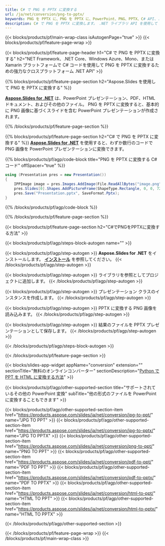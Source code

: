 ```yaml
---
title: C# で PNG を PPTX に変換する
url: /ja/net/conversion/png-to-pptx/
keywords: PNG を PPTX に、PNG を PPTX に、PowerPoint、PNG、PPTX、C# API、.NET ライブラリに変換
description: C# で PNG を PPTX に変換します。 .NET ライブラリ API を使用して PNG 画像を PowerPoint に変換する
---
```


{{< blocks/products/pf/main-wrap-class isAutogenPage="true" >}}
{{< blocks/products/pf/feature-page-wrap >}}

{{< blocks/products/pf/feature-page-header h1="C# で PNG を PPTX に変換する" h2="NET Framework、.NET Core、Windows Azure、Mono、または Xamarin プラットフォームで C# コードを使用して PNG を PPTX に変換するための強力なクロスプラットフォーム .NET API" >}}

{{% blocks/products/pf/feature-page-section h2="Aspose.Slides を使用して PNG を PPTX に変換する" %}}

[**Aspose.Slides for .NET**](https://products.aspose.com/slides/ja/net/) は、PowerPoint プレゼンテーション、PDF、HTML ドキュメント、およびその他のファイル。 PNG を PPTX に変換すると、基本的に PNG 画像に基づくスライドを含む PowerPoint プレゼンテーションが作成されます。

{{% /blocks/products/pf/feature-page-section %}}


{{% blocks/products/pf/feature-page-section  h2="C# で PNG を PPTX に変換する" %}}
[**Aspose.Slides for .NET**](https://products.aspose.com/slides/ja/net/) を使用すると、わずか数行のコードで PNG 画像を PowerPoint プレゼンテーションに変換できます。

{{% blocks/products/pf/agp/code-block title="PNG を PPTX に変換する C# コード" offSpacer="true" %}}
```cs
using (Presentation pres = new Presentation())
{
    IPPImage image = pres.Images.AddImage(File.ReadAllBytes("image.png"));
    pres.Slides[0].Shapes.AddPictureFrame(ShapeType.Rectangle, 0, 0, 720, 540, image);
    pres.Save("Presentation.pptx", SaveFormat.Pptx);
}
```
{{% /blocks/products/pf/agp/code-block %}}

{{% /blocks/products/pf/feature-page-section %}}




{{< blocks/products/pf/feature-page-section  h2="C#でPNGをPPTXに変換する方法" >}}


{{< blocks/products/pf/agp/steps-block-autogen name="" >}}


{{< blocks/products/pf/agp/step-autogen >}}
**Aspose.Slides for .NET** をインストールします。 [**インストール**](https://docs.aspose.com/slides/net/installation/) を参照してください。
{{< /blocks/products/pf/agp/step-autogen >}}

{{< blocks/products/pf/agp/step-autogen >}}
ライブラリを参照としてプロジェクトに追加します。
{{< /blocks/products/pf/agp/step-autogen >}}

{{< blocks/products/pf/agp/step-autogen >}}
プレゼンテーション クラスのインスタンスを作成します。
{{< /blocks/products/pf/agp/step-autogen >}}

{{< blocks/products/pf/agp/step-autogen >}}
PPTX に変換する PNG 画像を読み込みます。
{{< /blocks/products/pf/agp/step-autogen >}}

{{< blocks/products/pf/agp/step-autogen >}}
結果のファイルを PPTX プレゼンテーションとして保存します。
{{< /blocks/products/pf/agp/step-autogen >}}


{{< /blocks/products/pf/agp/steps-block-autogen >}}


{{< /blocks/products/pf/feature-page-section >}}




{{< blocks/slides-app-widget  appName="conversion" extension="" sectionTitle="無料のオンラインコンバーター" sectionDescription="[Python で PPT を HTML に変換する方法](https://products.aspose.com/slides/ja/python-net/conversion/ppt-to-html/)" >}}

{{< blocks/products/pf/agp/other-supported-section title="サポートされているその他の PowerPoint 変換" subTitle="他の形式のファイルを PowerPoint に変換することもできます" >}}

{{< blocks/products/pf/agp/other-supported-section-item href="https://products.aspose.com/slides/ja/net/conversion/jpg-to-ppt/" name="JPG TO PPT" >}}
{{< blocks/products/pf/agp/other-supported-section-item href="https://products.aspose.com/slides/ja/net/conversion/jpg-to-pptx/" name="JPG TO PPTX" >}}
{{< blocks/products/pf/agp/other-supported-section-item href="https://products.aspose.com/slides/ja/net/conversion/png-to-ppt/" name="PNG TO PPT" >}}
{{< blocks/products/pf/agp/other-supported-section-item href="https://products.aspose.com/slides/ja/net/conversion/pdf-to-ppt/" name="PDF TO PPT" >}}
{{< blocks/products/pf/agp/other-supported-section-item href="https://products.aspose.com/slides/ja/net/conversion/pdf-to-pptx/" name="PDF TO PPTX" >}}
{{< blocks/products/pf/agp/other-supported-section-item href="https://products.aspose.com/slides/ja/net/conversion/html-to-ppt/" name="HTML TO PPT" >}}
{{< blocks/products/pf/agp/other-supported-section-item href="https://products.aspose.com/slides/ja/net/conversion/html-to-pptx/" name="HTML TO PPTX" >}}


{{< /blocks/products/pf/agp/other-supported-section >}}

{{< /blocks/products/pf/feature-page-wrap >}}
{{< /blocks/products/pf/main-wrap-class >}}